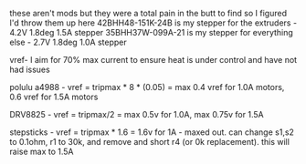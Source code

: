these aren't mods but they were a total pain in the butt to find so I figured I'd throw them up here
42BHH48-151K-24B is my stepper for the extruders - 4.2V 1.8deg 1.5A stepper
35BHH37W-099A-21 is my stepper for everything else - 2.7V 1.8deg 1.0A stepper

vref- I aim for 70% max current to ensure heat is under control and have not had issues

polulu a4988 - vref = tripmax * 8 * (0.05) = max 0.4 vref for 1.0A motors, 0.6 vref for 1.5A motors

DRV8825 - vref = tripmax/2 = max 0.5v for 1.0A, max 0.75v for 1.5A 

stepsticks - vref = tripmax * 1.6 = 1.6v for 1A - maxed out. can change s1,s2 to 0.1ohm, r1 to 30k, and remove and short r4 (or 0k replacement). this will raise max to 1.5A



